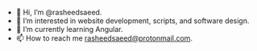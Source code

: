 - 👋 Hi, I’m @rasheedsaeed.
- 👀 I’m interested in website development, scripts, and software design.
- 🌱 I’m currently learning Angular. 
- 📫 How to reach me rasheedsaeed@protonmail.com.

<!---
rasheedsaeed/rasheedsaeed is a ✨ special ✨ repository because its `README.md` (this file) appears on your GitHub profile.
You can click the Preview link to take a look at your changes.
--->
